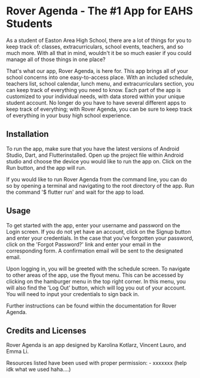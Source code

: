 # Rover Agenda - The #1 App for EAHS Students

As a student of Easton Area High School, there are a lot of things for you to keep track of:
classes, extracurriculars, school events, teachers, and so much more. With all that in mind,
wouldn't it be so much easier if you could manage all of those things in one place?

That's what our app, Rover Agenda, is here for. This app brings all of your school concerns into
one easy-to-access place. With an included schedule, teachers list, school calendar, lunch menu,
and extracurriculars section, you can keep track of everything you need to know. Each part of the
app is customized to your individual needs, with data stored within your unique student account.
No longer do you have to have several different apps to keep track of everything; with Rover Agenda,
you can be sure to keep track of everything in your busy high school experience.

## Installation

To run the app, make sure that you have the latest versions of Android Studio, Dart, and Flutterinstalled.
Open up the project file within Android studio and choose the device you would like to run the app
on. Click on the Run button, and the app will run.

If you would like to run Rover Agenda from the command line, you can do so by opening a terminal
and navigating to the root directory of the app. Run the command '$ flutter run' and wait for the
app to load.

## Usage

To get started with the app, enter your username and password on the Login screen. If you do not
yet have an account, click on the Signup button and enter your credentials. In the case that you've
forgotten your password, click on the 'Forgot Password?' link and enter your email in the corresponding
form. A confirmation email will be sent to the designated email.

Upon logging in, you will be greeted with the schedule screen. To navigate to other areas of the app,
use the flyout menu. This can be accessed by clicking on the hamburger menu in the top right corner.
In this menu, you will also find the 'Log Out' button, which will log you out of your account. You
will need to input your credentials to sign back in.

Further instructions can be found within the documentation for Rover Agenda.

## Credits and Licenses

Rover Agenda is an app designed by Karolina Kotlarz, Vincent Lauro, and Emma Li.

Resources listed have been used with proper permission:
    - xxxxxxx (help idk what we used haha....)

